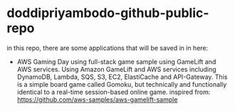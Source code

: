 # doddipriyambodo-github-public-repo
in this repo, there are some applications that will be saved in in here:
- AWS Gaming Day using full-stack game sample using GameLift and AWS services. Using Amazon GameLift and AWS services including DynamoDB, Lambda, SQS, S3, EC2, ElastiCache and API-Gateway. This is a simple board game called Gomoku, but technically and functionally identical to a real-time session-based online game.
inspired from: https://github.com/aws-samples/aws-gamelift-sample

